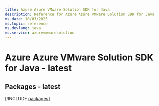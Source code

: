 ```yaml
---
title: Azure Azure VMware Solution SDK for Java
description: Reference for Azure Azure VMware Solution SDK for Java
ms.date: 10/03/2025
ms.topic: reference
ms.devlang: java
ms.service: azurevmwaresolution
---
```

# Azure Azure VMware Solution SDK for Java - latest
## Packages - latest
[!INCLUDE [packages](azure-vmware-solution-index.md)]